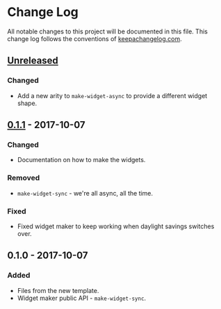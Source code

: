 # Change Log
All notable changes to this project will be documented in this file. This change log follows the conventions of [keepachangelog.com](http://keepachangelog.com/).

## [Unreleased]
### Changed
- Add a new arity to `make-widget-async` to provide a different widget shape.

## [0.1.1] - 2017-10-07
### Changed
- Documentation on how to make the widgets.

### Removed
- `make-widget-sync` - we're all async, all the time.

### Fixed
- Fixed widget maker to keep working when daylight savings switches over.

## 0.1.0 - 2017-10-07
### Added
- Files from the new template.
- Widget maker public API - `make-widget-sync`.

[Unreleased]: https://github.com/your-name/nubank/compare/0.1.1...HEAD
[0.1.1]: https://github.com/your-name/nubank/compare/0.1.0...0.1.1
